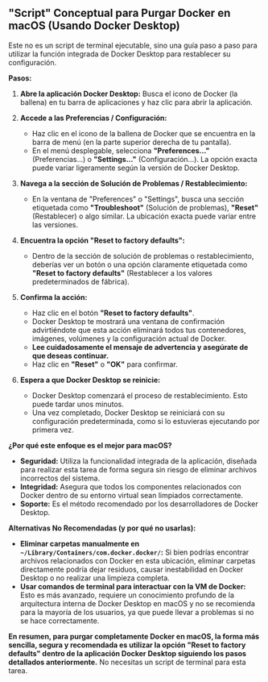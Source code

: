## "Script" Conceptual para Purgar Docker en macOS (Usando Docker Desktop)

Este no es un script de terminal ejecutable, sino una guía paso a paso para utilizar la función integrada de Docker Desktop para restablecer su configuración.

**Pasos:**

1.  **Abre la aplicación Docker Desktop:** Busca el icono de Docker (la ballena) en tu barra de aplicaciones y haz clic para abrir la aplicación.

2.  **Accede a las Preferencias / Configuración:**
    * Haz clic en el icono de la ballena de Docker que se encuentra en la barra de menú (en la parte superior derecha de tu pantalla).
    * En el menú desplegable, selecciona **"Preferences..."** (Preferencias...) o **"Settings..."** (Configuración...). La opción exacta puede variar ligeramente según la versión de Docker Desktop.

3.  **Navega a la sección de Solución de Problemas / Restablecimiento:**
    * En la ventana de "Preferences" o "Settings", busca una sección etiquetada como **"Troubleshoot"** (Solución de problemas), **"Reset"** (Restablecer) o algo similar. La ubicación exacta puede variar entre las versiones.

4.  **Encuentra la opción "Reset to factory defaults":**
    * Dentro de la sección de solución de problemas o restablecimiento, deberías ver un botón o una opción claramente etiquetada como **"Reset to factory defaults"** (Restablecer a los valores predeterminados de fábrica).

5.  **Confirma la acción:**
    * Haz clic en el botón **"Reset to factory defaults"**.
    * Docker Desktop te mostrará una ventana de confirmación advirtiéndote que esta acción eliminará todos tus contenedores, imágenes, volúmenes y la configuración actual de Docker.
    * **Lee cuidadosamente el mensaje de advertencia y asegúrate de que deseas continuar.**
    * Haz clic en **"Reset"** o **"OK"** para confirmar.

6.  **Espera a que Docker Desktop se reinicie:**
    * Docker Desktop comenzará el proceso de restablecimiento. Esto puede tardar unos minutos.
    * Una vez completado, Docker Desktop se reiniciará con su configuración predeterminada, como si lo estuvieras ejecutando por primera vez.

**¿Por qué este enfoque es el mejor para macOS?**

* **Seguridad:** Utiliza la funcionalidad integrada de la aplicación, diseñada para realizar esta tarea de forma segura sin riesgo de eliminar archivos incorrectos del sistema.
* **Integridad:** Asegura que todos los componentes relacionados con Docker dentro de su entorno virtual sean limpiados correctamente.
* **Soporte:** Es el método recomendado por los desarrolladores de Docker Desktop.

**Alternativas No Recomendadas (y por qué no usarlas):**

* **Eliminar carpetas manualmente en `~/Library/Containers/com.docker.docker/`:** Si bien podrías encontrar archivos relacionados con Docker en esta ubicación, eliminar carpetas directamente podría dejar residuos, causar inestabilidad en Docker Desktop o no realizar una limpieza completa.
* **Usar comandos de terminal para interactuar con la VM de Docker:** Esto es más avanzado, requiere un conocimiento profundo de la arquitectura interna de Docker Desktop en macOS y no se recomienda para la mayoría de los usuarios, ya que puede llevar a problemas si no se hace correctamente.

**En resumen, para purgar completamente Docker en macOS, la forma más sencilla, segura y recomendada es utilizar la opción "Reset to factory defaults" dentro de la aplicación Docker Desktop siguiendo los pasos detallados anteriormente.** No necesitas un script de terminal para esta tarea.

